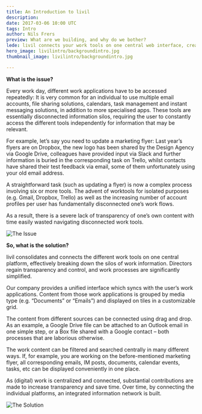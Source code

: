 ```yaml
---
title: An Introduction to livil
description:
date: 2017-03-06 10:00 UTC
tags: Intro
author: Nils Frers
preview: What are we building, and why do we bother?
lede: livil connects your work tools on one central web interface, creating transparent and simplified work processes.
hero_image: livilintro/backgroundintro.jpg
thumbnail_image: livilintro/backgroundintro.jpg

---
```


<strong> What is the issue? </strong>

Every work day, different work applications have to be accessed repeatedly: It is very common for an individual to use multiple email accounts, file sharing solutions, calendars, task management and instant messaging solutions, in addition to more specialised apps. These tools are essentially disconnected information silos, requiring the user to constantly access the different tools independently for information that may be relevant.

For example, let’s say you need to update a marketing flyer: Last year’s flyers are on Dropbox, the new logo has been shared by the Design Agency via Google Drive, colleagues have provided input via Slack and further information is buried in the corresponding task on Trello, whilst contacts have shared their test feedback via email, some of them unfortunately using your old email address.

A straightforward task (such as updating a flyer) is now a complex process involving six or more tools. The advent of worktools for isolated purposes (e.g. Gmail, Dropbox, Trello) as well as the increasing number of account profiles per user has fundamentally disconnected one’s work flows.

As a result, there is a severe lack of transparency of one’s own content with time easily wasted navigating disconnected work tools.

 ![The Issue](/blog/livilintro/issue.jpg)

<strong> So, what is the solution? </strong>

livil consolidates and connects the different work tools on one central platform, effectively breaking down the silos of work information. Directors regain transparency and control, and work processes are significantly simplified.

Our company provides a unified interface which syncs with the user’s work applications. Content from those work applications is grouped by media type (e.g. “Documents” or “Emails”) and displayed on tiles in a customizable grid.

The content from different sources can be connected using drag and drop. As an example, a Google Drive file can be attached to an Outlook email in one simple step, or a Box file shared with a Google contact – both processes that are laborious otherwise.

The work content can be filtered and searched centrally in many different ways. If, for example, you are working on the before-mentioned marketing flyer, all corresponding emails, IM posts, documents, calendar events, tasks, etc can be displayed conveniently in one place.

As (digital) work is centralized and connected, substantial contributions are made to increase transparency and save time. Over time, by connecting the individual platforms, an integrated information network is built.

 ![The Solution](/blog/livilintro/twitter_header_livil.png)

